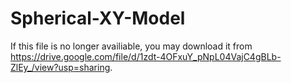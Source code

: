 # Spherical-XY-Model
If this file is no longer availiable, you may download it from <https://drive.google.com/file/d/1zdt-4OFxuY_pNpL04VajC4gBLb-ZlEy_/view?usp=sharing>.
